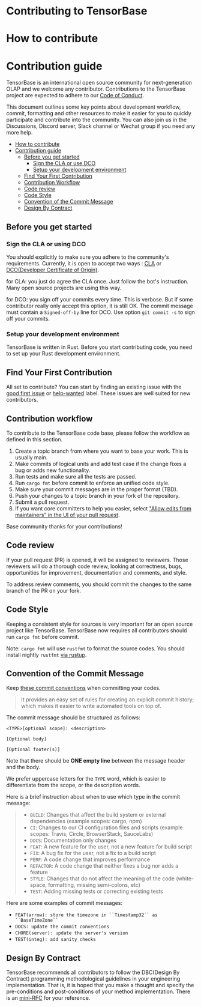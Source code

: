 # Contributing to TensorBase

# How to contribute

# Contribution guide

TensorBase is an international open source community for next-generation OLAP and we welcome any contributor. Contributions to the TensorBase project are expected to adhere to our [Code of Conduct](/specs/CODE_OF_CONDUCT.md).

This document outlines some key points about development workflow, commit, formatting and other resources to make it easier for you to quickly participate and contribute into the community. You can also join us in the Discussions, Discord server, Slack channel or Wechat group if you need any more help.

<!-- TOC -->

- [How to contribute](#how-to-contribute)
- [Contribution guide](#contribution-guide)
    - [Before you get started](#before-you-get-started)
        - [Sign the CLA or use DCO](#sign-the-cla-or-using-dco)
        - [Setup your development environment](#setup-your-development-environment)
    - [Find Your First Contribution](#find-your-first-contribution)
    - [Contribution Workflow](#contribution-workflow)
    - [Code review](#code-review)
    - [Code Style](#code-style)
    - [Convention of the Commit Message](#convention-of-the-commit-message)
    - [Design By Contract](#design-by-contract)

<!-- /TOC -->

## Before you get started

### Sign the CLA or using DCO

You should explicitly to make sure you adhere to the community's requirements. Currently, it is open to accept two ways : [CLA](https://en.wikipedia.org/wiki/Contributor_License_Agreement) or [DCO(Developer Certificate of Origin)](https://developercertificate.org/).

for CLA: you just do agree the CLA once. Just follow the bot's instruction. Many open source projects are using this way.

for DCO: you sign off your commits every time. This is verbose. But if some contributor really only accept this option, it is still OK. The commit message must contain a `Signed-off-by` line for DCO. Use option `git commit -s` to sign off your commits.

### Setup your development environment

TensorBase is written in Rust. Before you start contributing code, you need to set up your Rust development environment.


## Find Your First Contribution

All set to contribute? You can start by finding an existing issue with the [good first issue](https://github.com/tensorbase/tensorbase/issues?q=is%3Aissue+is%3Aopen+label%3A%22good+first+issue%22) or [help-wanted](https://github.com/tensorbase/tensorbase/issues?q=is%3Aissue+is%3Aopen+label%3Ahelp-wanted) label. These issues are well suited for new contributors.

## Contribution workflow

To contribute to the TensorBase code base, please follow the workflow as defined in this section.

1. Create a topic branch from where you want to base your work. This is usually main.
2. Make commits of logical units and add test case if the change fixes a bug or adds new functionality.
3. Run tests and make sure all the tests are passed.
4. Run ```cargo fmt``` before commit to enforce an unified code style.
5. Make sure your commit messages are in the proper format (TBD).
6. Push your changes to a topic branch in your fork of the repository.
7. Submit a pull request.
8. If you want core committers to help you easier, select ["Allow edits from maintainers" in the UI of your pull request](https://docs.github.com/en/github/collaborating-with-issues-and-pull-requests/allowing-changes-to-a-pull-request-branch-created-from-a-fork).

Base community thanks for your contributions!

## Code review

If your pull request (PR) is opened, it will be assigned to reviewers. Those reviewers will do a thorough code review, looking at correctness, bugs, opportunities for improvement, documentation and comments, and style.

To address review comments, you should commit the changes to the same branch of the PR on your fork.

## Code Style

Keeping a consistent style for sources is very important for an open source project like TensorBase. TensorBase now requires all contributors should run ```cargo fmt``` before commit. 

Note: ```cargo fmt``` will use ```rustfmt``` to format the source codes. You should install nightly ```rustfmt``` [via rustup](https://github.com/rust-lang/rustfmt#on-the-nightly-toolchain).

## Convention of the Commit Message

Keep [these commit conventions](https://www.conventionalcommits.org/en/v1.0.0/)
when committing your codes. 
> It provides an easy set of rules for creating an explicit commit history;
> which makes it easier to write automated tools on top of.

The commit message should be structured as follows:
```
<TYPE>[optional scope]: <description>

[Optional body]

[Optional footer(s)]
```
Note that there should be **ONE empty line** between the message header and the 
body.

We prefer uppercase letters for the `TYPE` word, which is easier to 
differentiate from the scope, or the description words.

Here is a brief instruction about when to use which type in the commit message:
> - `BUILD`: Changes that affect the build system or external dependencies (example scopes: cargo, npm)
> - `CI`: Changes to our CI configuration files and scripts (example scopes: Travis, Circle, BrowserStack, SauceLabs)
> - `DOCS`: Documentation only changes
> - `FEAT`: A new feature for the user, not a new feature for build script
> - `FIX`: A bug fix for the user, not a fix to a build script
> - `PERF`: A code change that improves performance
> - `REFACTOR`: A code change that neither fixes a bug nor adds a feature
> - `STYLE`: Changes that do not affect the meaning of the code (white-space, formatting, missing semi-colons, etc)
> - `TEST`: Adding missing tests or correcting existing tests

Here are some examples of commit messages:
- `FEAT(arrow): store the timezone in ``Timestamp32`` as ``BaseTimeZone`` `
- `DOCS: update the commit conventions`
- `CHORE(server): update the server's version`
- `TEST(integ): add sanity checks`

## Design By Contract

TensorBase recommends all contributors to follow the DBC(Design By Contract) programming methodological guidelines in your engineering implementation. That is, it is hoped that you make a thought and specify the pre-conditions and post-conditions of your method implementation. There is an [mini-RFC](https://github.com/tensorbase/tensorbase/issues/198) for your reference.